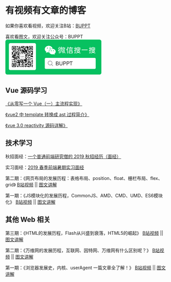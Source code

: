 # 有视频有文章的博客

如果你喜欢看视频，欢迎关注B站：<a href='https://space.bilibili.com/85377347'>BUPPT</a>

喜欢看图文，欢迎关注公众号：BUPPT
<img src='./wx_BUPPT.png' width='300' />

## Vue 源码学习
<a href="https://github.com/buppt/Video-article-blog/issues/6">《从零写一个 Vue（一）主流程实现》</a>

<a href="https://github.com/buppt/Video-article-blog/issues/4">《vue2 中 template 转换成 ast 过程简介》</a>

<a href="https://github.com/buppt/Video-article-blog/issues/5">《vue 3.0 reactivity 源码详解》</a>

## 技术学习

秋招面经：<a href='https://github.com/buppt/Video-article-blog/issues/3'>一个普通前端研究僧的 2019 秋招经历（面经）</a>

实习面经：<a href='https://github.com/buppt/Video-article-blog/issues/2'>2019 春季前端暑期实习面经</a>

第二期：《网页布局的发展历程：表格布局、position、float、栅栏布局、flex、grid》
<a href="https://www.bilibili.com/video/BV1954y1Q7on" target="_blank">B站视频</a> 
||
<a href="https://mp.weixin.qq.com/s/EhTxITDVLgtbsTinStOrdw">图文讲解</a>

第一期：《JS模块化的发展历程，CommonJS、AMD、CMD、UMD、ES6模块化》
<a href="https://www.bilibili.com/video/BV1Ua4y1t7fs" target="_blank">B站视频</a> 
||
<a href="https://github.com/buppt/Video-article-blog/issues/1">图文讲解</a>

## 其他 Web 相关
第三期：《HTML的发展历程，Flash从兴盛到衰落，HTML5的崛起》
<a href="https://www.bilibili.com/video/BV1yK4y1r7iG" target="_blank">B站视频</a> 
||
<a href="https://mp.weixin.qq.com/s/ZMg9xHRwg3JLX-FDMQt97g">图文讲解</a>

第二期：《万维网的发展历程，互联网、因特网、万维网有什么区别呢？》
<a href="https://www.bilibili.com/video/BV1R541167b9" target="_blank">B站视频</a> 
||
<a href="https://mp.weixin.qq.com/s/Ea3rsA1_kJqOG1cBtx-VvA">图文讲解</a>

第一期：《浏览器发展史，内核、userAgent 一篇文章全了解！》
<a href="https://www.bilibili.com/video/BV1YE411A75H" target="_blank">B站视频</a> 
||
<a href="https://mp.weixin.qq.com/s/vXc82ncUdJkuetR3_zP74w">图文讲解</a>